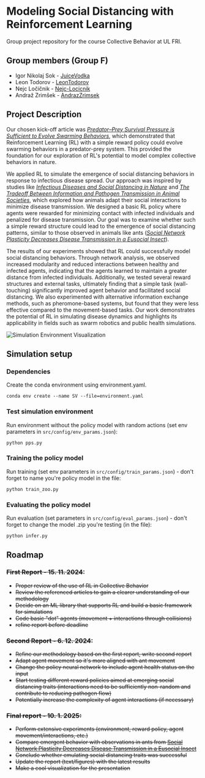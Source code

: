 # Modeling Social Distancing with Reinforcement Learning

Group project repository for the course Collective Behavior at UL FRI.

## Group members (Group F)
- Igor Nikolaj Sok - [JuiceVodka](https://github.com/JuiceVodka)
- Leon Todorov - [LeonTodorov](https://github.com/LeonTodorov)
- Nejc Ločičnik - [Nejc-Locicnik](https://github.com/Nejc-Locicnik)
- Andraž Zrimšek - [AndrazZrimsek](https://github.com/AndrazZrimsek)

## Project Description

Our chosen kick-off article was [*Predator–Prey Survival Pressure is Sufficient to Evolve Swarming Behaviors*](https://iopscience.iop.org/article/10.1088/1367-2630/acf33a), which demonstrated that Reinforcement Learning (RL) with a simple reward policy could evolve swarming behaviors in a predator-prey system. This provided the foundation for our exploration of RL's potential to model complex collective behaviors in nature.

We applied RL to simulate the emergence of social distancing behaviors in response to infectious disease spread. Our approach was inspired by studies like [*Infectious Diseases and Social Distancing in Nature*](https://www.science.org/doi/abs/10.1126/science.abc8881) and [*The Tradeoff Between Information and Pathogen Transmission in Animal Societies*](https://nsojournals.onlinelibrary.wiley.com/doi/abs/10.1111/oik.08290), which explored how animals adapt their social interactions to minimize disease transmission. We designed a basic RL policy where agents were rewarded for minimizing contact with infected individuals and penalized for disease transmission. Our goal was to examine whether such a simple reward structure could lead to the emergence of social distancing patterns, similar to those observed in animals like ants ([*Social Network Plasticity Decreases Disease Transmission in a Eusocial Insect*](https://www.science.org/doi/10.1126/science.aat4793)).

The results of our experiments showed that RL could successfully model social distancing behaviors. Through network analysis, we observed increased modularity and reduced interactions between healthy and infected agents, indicating that the agents learned to maintain a greater distance from infected individuals. Additionally, we tested several reward structures and external tasks, ultimately finding that a simple task (wall-touching) significantly improved agent behavior and facilitated social distancing. We also experimented with alternative information exchange methods, such as pheromone-based systems, but found that they were less effective compared to the movement-based tasks. Our work demonstrates the potential of RL in simulating disease dynamics and highlights its applicability in fields such as swarm robotics and public health simulations.

![Simulation Environment Visualization](report/figures/isolate.gif)

## Simulation setup

### Dependencies
Create the conda environment using environment.yaml.
```
conda env create --name SV --file=environment.yaml
```

### Test simulation environment
Run environment without the policy model with random actions (set env parameters in `src/config/env_params.json`):
```
python pps.py
```

### Training the policy model
Run training (set env parameters in `src/config/train_params.json`) - don't forget to name you're policy model in the file:
```
python train_zoo.py
```

### Evaluating the policy model
Run evaluation (set parameters in `src/config/eval_params.json`) - don't forget to change the model .zip you're testing (in the file):
```
python infer.py
```

## Roadmap
### ~~First Report - 15. 11. 2024~~: 
- ~~Proper review of the use of RL in Collective Behavior~~
- ~~Review the referenced articles to gain a clearer understanding of our methodology~~
- ~~Decide on an ML library that supports RL and build a basic framework for simulations~~
- ~~Code basic "dot" agents (movement + interactions through collisions)~~
- ~~refine report before deadline~~

### ~~Second Report - 6. 12. 2024~~:
- ~~Refine our methodology based on the first report, write second report~~
- ~~Adapt agent movement so it's more aligned with ant movement~~
- ~~Change the policy neural network to include agent health status on the input~~
- ~~Start testing different reward policies aimed at emerging social distancing traits (interactions need to be sufficiently non-random and contribute to reducing pathogen flow)~~
- ~~Potentially increase the complexity of agent interactions (if necessary)~~

### ~~Final report - 10. 1. 2025:~~
- ~~Perform extensive experiments (environment, reward policy, agent movement/interactions, etc.)~~
- ~~Compare emergent behavior with observations in ants from [Social Network Plasticity Decreases Disease Transmission in a Eusocial Insect](https://www.science.org/doi/10.1126/science.aat4793)~~
- ~~Conclude whether emulating social distancing traits was successful~~
- ~~Update the report (text/figures) with the latest results~~
- ~~Make a cool visualization for the presentation~~

